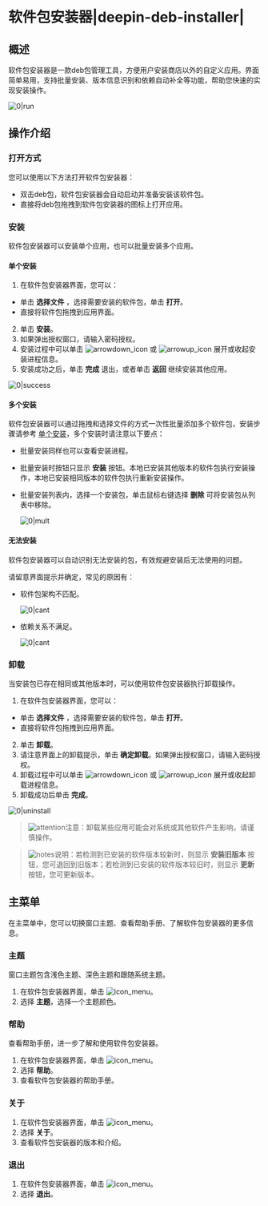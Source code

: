 # 软件包安装器|deepin-deb-installer|

## 概述

软件包安装器是一款deb包管理工具，方便用户安装商店以外的自定义应用。界面简单易用，支持批量安装、版本信息识别和依赖自动补全等功能，帮助您快速的实现安装操作。

   ![0|run](fig/run.png)


## 操作介绍


### 打开方式

您可以使用以下方法打开软件包安装器：

- 双击deb包，软件包安装器会自动启动并准备安装该软件包。
- 直接将deb包拖拽到软件包安装器的图标上打开应用。

### 安装

软件包安装器可以安装单个应用，也可以批量安装多个应用。

#### 单个安装

1.  在软件包安装器界面，您可以：
   - 单击 **选择文件** ，选择需要安装的软件包，单击 **打开**。
   - 直接将软件包拖拽到应用界面。
2.  单击 **安装**。
3.  如果弹出授权窗口，请输入密码授权。
4.  安装过程中可以单击 ![arrowdown_icon](../common/down.svg) 或 ![arrowup_icon](../common/up.svg) 展开或收起安装进程信息。
5.  安装成功之后，单击 **完成** 退出，或者单击 **返回** 继续安装其他应用。

   ![0|success](fig/success.png)



#### 多个安装

软件包安装器可以通过拖拽和选择文件的方式一次性批量添加多个软件包，安装步骤请参考 [单个安装](#单个安装)，多个安装时请注意以下要点：

- 批量安装同样也可以查看安装进程。
- 批量安装时按钮只显示 **安装** 按钮。本地已安装其他版本的软件包执行安装操作，本地已安装相同版本的软件包执行重新安装操作。
- 批量安装列表内，选择一个安装包，单击鼠标右键选择 **删除** 可将安装包从列表中移除。

   ![0|mult](fig/multi.png)


#### 无法安装

软件包安装器可以自动识别无法安装的包，有效规避安装后无法使用的问题。

请留意界面提示并确定，常见的原因有：

- 软件包架构不匹配。

   ![0|cant](fig/cant1.png)

- 依赖关系不满足。

   ![0|cant](fig/cant2.png)


### 卸载

当安装包已存在相同或其他版本时，可以使用软件包安装器执行卸载操作。

1.  在软件包安装器界面，您可以：
   - 单击 **选择文件** ，选择需要安装的软件包，单击 **打开**。
   - 直接将软件包拖拽到应用界面。
2. 单击 **卸载**。
3. 请注意界面上的卸载提示，单击 **确定卸载**。如果弹出授权窗口，请输入密码授权。
4. 卸载过程中可以单击 ![arrowdown_icon](../common/down.svg) 或 ![arrowup_icon](../common/up.svg) 展开或收起卸载进程信息。
5.  卸载成功后单击 **完成**。

   ![0|uninstall](fig/uninstall.png)

> ![attention](../common/attention.svg)注意：卸载某些应用可能会对系统或其他软件产生影响，请谨慎操作。

> ![notes](../common/notes.svg)说明：若检测到已安装的软件版本较新时，则显示 **安装旧版本** 按钮，您可退回到旧版本；若检测到已安装的软件版本较旧时，则显示 **更新** 按钮，您可更新版本。

## 主菜单

在主菜单中，您可以切换窗口主题、查看帮助手册、了解软件包安装器的更多信息。

### 主题

窗口主题包含浅色主题、深色主题和跟随系统主题。

1. 在软件包安装器界面，单击 ![icon_menu](../common/icon_menu.svg)。
2. 选择 **主题**，选择一个主题颜色。

### 帮助

查看帮助手册，进一步了解和使用软件包安装器。

1. 在软件包安装器界面，单击 ![icon_menu](../common/icon_menu.svg)。
2. 选择 **帮助**。
3. 查看软件包安装器的帮助手册。


### 关于

1. 在软件包安装器界面，单击 ![icon_menu](../common/icon_menu.svg)。
2. 选择 **关于**。
3. 查看软件包安装器的版本和介绍。


### 退出

1. 在软件包安装器界面，单击 ![icon_menu](../common/icon_menu.svg)。
2. 选择 **退出**。

